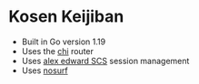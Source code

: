 # Kosen Keijiban

- Built in Go version 1.19
- Uses the [chi](https://github.com/go-chi/chi/v5) router
- Uses [alex edward SCS](https://github.com/alexedwards/scs/v2) session management
- Uses [nosurf](https://github.com/justinas/nosurf) 
